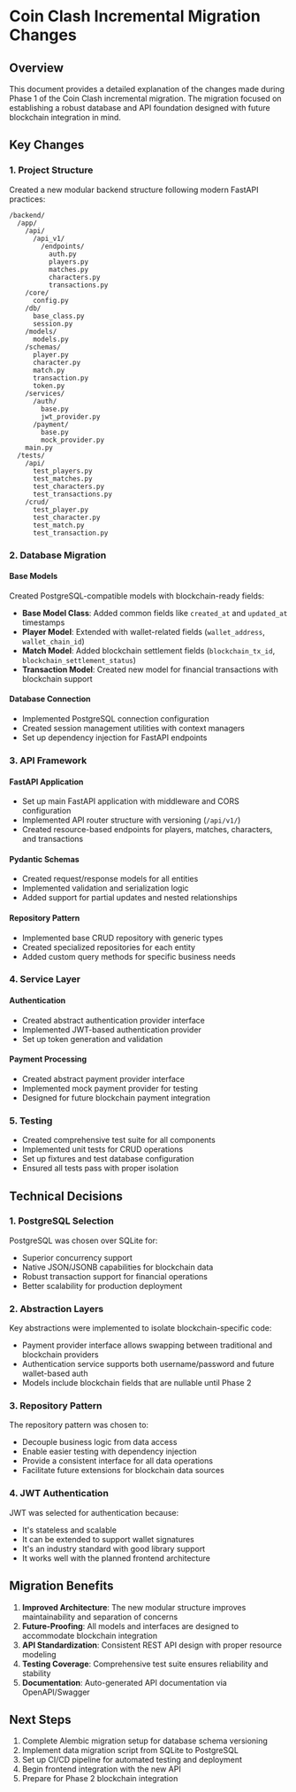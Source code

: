 # Coin Clash Incremental Migration Changes

## Overview

This document provides a detailed explanation of the changes made during Phase 1 of the Coin Clash incremental migration. The migration focused on establishing a robust database and API foundation designed with future blockchain integration in mind.

## Key Changes

### 1. Project Structure

Created a new modular backend structure following modern FastAPI practices:

```
/backend/
  /app/
    /api/
      /api_v1/
        /endpoints/
          auth.py
          players.py
          matches.py
          characters.py
          transactions.py
    /core/
      config.py
    /db/
      base_class.py
      session.py
    /models/
      models.py
    /schemas/
      player.py
      character.py
      match.py
      transaction.py
      token.py
    /services/
      /auth/
        base.py
        jwt_provider.py
      /payment/
        base.py
        mock_provider.py
    main.py
  /tests/
    /api/
      test_players.py
      test_matches.py
      test_characters.py
      test_transactions.py
    /crud/
      test_player.py
      test_character.py
      test_match.py
      test_transaction.py
```

### 2. Database Migration

#### Base Models

Created PostgreSQL-compatible models with blockchain-ready fields:

- **Base Model Class**: Added common fields like `created_at` and `updated_at` timestamps
- **Player Model**: Extended with wallet-related fields (`wallet_address`, `wallet_chain_id`)
- **Match Model**: Added blockchain settlement fields (`blockchain_tx_id`, `blockchain_settlement_status`)
- **Transaction Model**: Created new model for financial transactions with blockchain support

#### Database Connection

- Implemented PostgreSQL connection configuration
- Created session management utilities with context managers
- Set up dependency injection for FastAPI endpoints

### 3. API Framework

#### FastAPI Application

- Set up main FastAPI application with middleware and CORS configuration
- Implemented API router structure with versioning (`/api/v1/`)
- Created resource-based endpoints for players, matches, characters, and transactions

#### Pydantic Schemas

- Created request/response models for all entities
- Implemented validation and serialization logic
- Added support for partial updates and nested relationships

#### Repository Pattern

- Implemented base CRUD repository with generic types
- Created specialized repositories for each entity
- Added custom query methods for specific business needs

### 4. Service Layer

#### Authentication

- Created abstract authentication provider interface
- Implemented JWT-based authentication provider
- Set up token generation and validation

#### Payment Processing

- Created abstract payment provider interface
- Implemented mock payment provider for testing
- Designed for future blockchain payment integration

### 5. Testing

- Created comprehensive test suite for all components
- Implemented unit tests for CRUD operations
- Set up fixtures and test database configuration
- Ensured all tests pass with proper isolation

## Technical Decisions

### 1. PostgreSQL Selection

PostgreSQL was chosen over SQLite for:
- Superior concurrency support
- Native JSON/JSONB capabilities for blockchain data
- Robust transaction support for financial operations
- Better scalability for production deployment

### 2. Abstraction Layers

Key abstractions were implemented to isolate blockchain-specific code:
- Payment provider interface allows swapping between traditional and blockchain providers
- Authentication service supports both username/password and future wallet-based auth
- Models include blockchain fields that are nullable until Phase 2

### 3. Repository Pattern

The repository pattern was chosen to:
- Decouple business logic from data access
- Enable easier testing with dependency injection
- Provide a consistent interface for all data operations
- Facilitate future extensions for blockchain data sources

### 4. JWT Authentication

JWT was selected for authentication because:
- It's stateless and scalable
- It can be extended to support wallet signatures
- It's an industry standard with good library support
- It works well with the planned frontend architecture

## Migration Benefits

1. **Improved Architecture**: The new modular structure improves maintainability and separation of concerns
2. **Future-Proofing**: All models and interfaces are designed to accommodate blockchain integration
3. **API Standardization**: Consistent REST API design with proper resource modeling
4. **Testing Coverage**: Comprehensive test suite ensures reliability and stability
5. **Documentation**: Auto-generated API documentation via OpenAPI/Swagger

## Next Steps

1. Complete Alembic migration setup for database schema versioning
2. Implement data migration script from SQLite to PostgreSQL
3. Set up CI/CD pipeline for automated testing and deployment
4. Begin frontend integration with the new API
5. Prepare for Phase 2 blockchain integration
